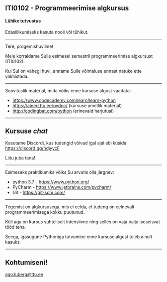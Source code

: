 ## ITI0102 - Programmeerimise algkursus
#### Lühike tutvustus

Edasiliikumiseks kasuta nooli või tühikut.

---

Tere, progemishuviline!

Meie korraldame Sulle esimesel semestril programmeerimise algkursust (ITI0102).

Kui Sul on vähegi huvi, anname Sulle võimaluse ennast natuke ette valmistada.

---

Soovituslik materjal, mida võiks enne kursuse algust vaadata:

- https://www.codecademy.com/learn/learn-python
- https://ained.ttu.ee/pydoc/ (kursuse ametlik materjal)
- http://codingbat.com/python (erinevaid harjutusi)

---

## Kursuse *chat*

Kasutame Discordi, kus tudengid võivad igal ajal abi küsida:
https://discord.gg/hdjyycF

Liitu juba täna!

---

Esimeseks praktikumiks võiks Su arvutis olla järgnev:

- python 3.7 - https://www.python.org/
- PyCharm - https://www.jetbrains.com/pycharm/
- Git - https://git-scm.com/

---

Tegemist on algkursusega, mis ei eelda, et tudeng on eelnevalt programmeerimisega kokku puutunud. 

Küll aga on kursus suhteliselt intensiivne ning selles on vaja palju iseseisvat tööd teha.

Seega, igasugune Pythoniga tutvumine enne kursuse algust tuleb ainult kasuks.

---

## Kohtumiseni!

ago.luberg@ttu.ee
